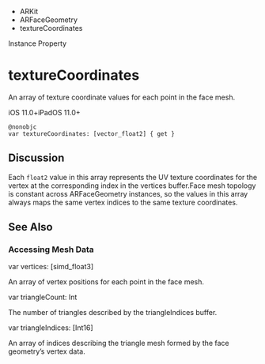 

- ARKit
- ARFaceGeometry
-  textureCoordinates 

Instance Property

# textureCoordinates

An array of texture coordinate values for each point in the face mesh.

iOS 11.0+iPadOS 11.0+

``` source
@nonobjc
var textureCoordinates: [vector_float2] { get }
```

## Discussion

Each `float2` value in this array represents the UV texture coordinates for the vertex at the corresponding index in the vertices buffer.Face mesh topology is constant across ARFaceGeometry instances, so the values in this array always maps the same vertex indices to the same texture coordinates.

## See Also

### Accessing Mesh Data

var vertices: [simd_float3]

An array of vertex positions for each point in the face mesh.

var triangleCount: Int

The number of triangles described by the triangleIndices buffer.

var triangleIndices: [Int16]

An array of indices describing the triangle mesh formed by the face geometry’s vertex data.

